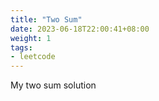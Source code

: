 ```yaml
---
title: "Two Sum"
date: 2023-06-18T22:00:41+08:00
weight: 1
tags:
- leetcode
---
```

My two sum solution